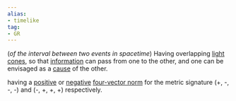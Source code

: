 ```yaml
---
alias:
- timelike
tag:
- GR
---
```


(_of the interval between two events in spacetime_) Having overlapping [light cones](https://en.wiktionary.org/wiki/light_cone "light cone"), so that [information](https://en.wiktionary.org/wiki/information "information") can pass from one to the other, and one can be envisaged as a [cause](https://en.wiktionary.org/wiki/cause "cause") of the other.

having a [positive](https://en.wiktionary.org/wiki/positive "positive") or [negative](https://en.wiktionary.org/wiki/negative "negative") [four-vector norm](https://en.wiktionary.org/w/index.php?title=four-vector_norm&action=edit&redlink=1 "four-vector norm (page does not exist)") for the metric signature (+, -, -, -) and (-, +, +, +) respectively.